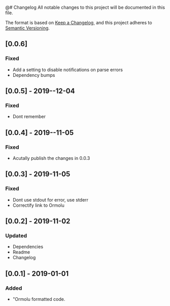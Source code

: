 @# Changelog
All notable changes to this project will be documented in this file.

The format is based on [Keep a Changelog](https://keepachangelog.com/en/1.0.0/),
and this project adheres to [Semantic Versioning](https://semver.org/spec/v2.0.0.html).

## [0.0.6]
### Fixed
- Add a setting to disable notifications on parse errors
- Dependency bumps

## [0.0.5] - 2019--12-04
### Fixed
- Dont remember

## [0.0.4] - 2019--11-05
### Fixed
- Acutally publish the changes in 0.0.3

## [0.0.3] - 2019-11-05
### Fixed
- Dont use stdout for error, use stderr
- Correctify link to Ormolu

## [0.0.2] - 2019-11-02
### Updated
- Dependencies
- Readme
- Changelog

## [0.0.1] - 2019-01-01
### Added
- "Ormolu formatted code.
